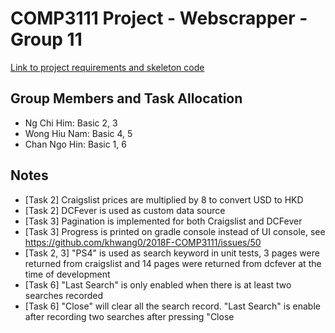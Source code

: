 # COMP3111 Project - Webscrapper - Group 11

[Link to project requirements and skeleton code](https://github.com/khwang0/2018F-COMP3111)

## Group Members and Task Allocation
- Ng Chi Him: Basic 2, 3
- Wong Hiu Nam: Basic 4, 5
- Chan Ngo Hin: Basic 1, 6

## Notes
- [Task 2] Craigslist prices are multiplied by 8 to convert USD to HKD
- [Task 2] DCFever is used as custom data source
- [Task 3] Pagination is implemented for both Craigslist and DCFever
- [Task 3] Progress is printed on gradle console instead of UI console, see https://github.com/khwang0/2018F-COMP3111/issues/50
- [Task 2, 3] "PS4" is used as search keyword in unit tests, 3 pages were returned from craigslist and 14 pages were returned from dcfever at the time of development
- [Task 6] "Last Search" is only enabled when there is at least two searches recorded
- [Task 6] "Close" will clear all the search record. "Last Search" is enable after recording two searches after pressing "Close
